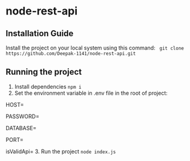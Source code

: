 # node-rest-api

## Installation Guide
Install the project on your local system using this command:
``` git clone https://github.com/Deepak-1141/node-rest-api.git```

## Running the project
1. Install dependencies
```npm i```
2. Set the environment variable in .env file in the root of project:

HOST=

PASSWORD=

DATABASE=

PORT=

isValidApi=
3. Run the project
```node index.js```
